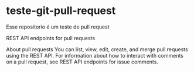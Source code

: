 # teste-git-pull-request
Esse repositorio é um teste de pull request

REST API endpoints for pull requests

About pull requests
You can list, view, edit, create, and merge pull requests using the REST API. For information about how to interact with comments on a pull request, see REST API endpoints for issue comments.
